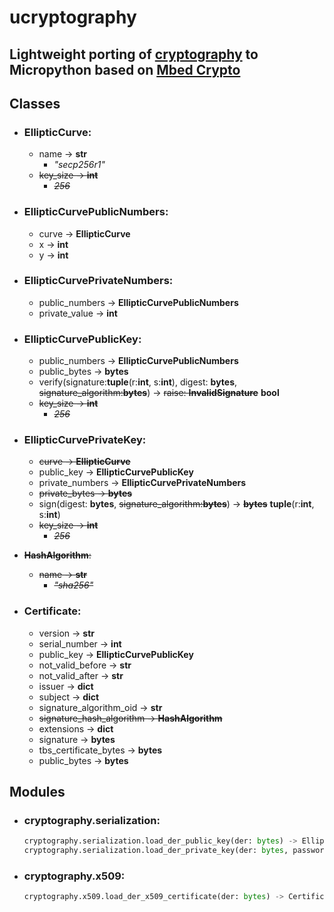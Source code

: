 # ucryptography

Lightweight porting of [cryptography](https://github.com/pyca/cryptography)  to Micropython based on [Mbed Crypto](https://github.com/ARMmbed/mbed-crypto/)
---------------

## Classes
- ### **EllipticCurve**:
    - name -> **str**
        - _"secp256r1"_
    - ~~key_size -> **int**~~
        - ~~_256_~~

- ### **EllipticCurvePublicNumbers**:
    - curve -> **EllipticCurve**
    - x -> **int**
    - y -> **int**

- ### **EllipticCurvePrivateNumbers**:
    - public_numbers -> **EllipticCurvePublicNumbers**
    - private_value -> **int**

- ### **EllipticCurvePublicKey**:
    - public_numbers -> **EllipticCurvePublicNumbers**
    - public_bytes -> **bytes**
    - verify(signature:**tuple**(r:**int**, s:**int**), digest: **bytes**, ~~signature_algorithm:**bytes**~~) -> ~~raise: **InvalidSignature**~~ **bool**
    - ~~key_size -> **int**~~
        - ~~_256_~~

- ### **EllipticCurvePrivateKey**:
    - ~~curve -> **EllipticCurve**~~
    - public_key -> **EllipticCurvePublicKey**
    - private_numbers -> **EllipticCurvePrivateNumbers**
    - ~~private_bytes -> **bytes**~~
    - sign(digest: **bytes**, ~~signature_algorithm:**bytes**~~) -> ~~**bytes**~~ **tuple**(r:**int**, s:**int**)
    - ~~key_size -> **int**~~
        - ~~_256_~~

- ~~**HashAlgorithm**:~~
    - ~~name -> **str**~~
        - ~~_"sha256"_~~

- ### **Certificate**:
    - version -> **str**
    - serial_number -> **int**
    - public_key -> **EllipticCurvePublicKey**
    - not_valid_before -> **str**
    - not_valid_after -> **str**
    - issuer -> **dict**
    - subject -> **dict**
    - signature_algorithm_oid -> **str**
    - ~~signature_hash_algorithm -> **HashAlgorithm**~~
    - extensions -> **dict**
    - signature -> **bytes**
    - tbs_certificate_bytes -> **bytes**
    - public_bytes -> **bytes**

## Modules

- ### **cryptography.serialization**:
    ```python
    cryptography.serialization.load_der_public_key(der: bytes) -> EllipticCurvePublicKey
    cryptography.serialization.load_der_private_key(der: bytes, password: bytes) -> EllipticCurvePrivateKey
    ```
- ### **cryptography.x509**:
    ```python
    cryptography.x509.load_der_x509_certificate(der: bytes) -> Certificate
    ```
